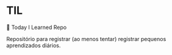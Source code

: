 # TIL
📝 Today I Learned Repo 

Repositório para registrar (ao menos tentar) registrar pequenos aprendizados diários. 
